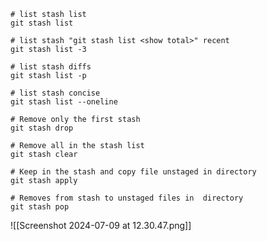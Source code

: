 ```shell
# list stash list
git stash list

# list stash "git stash list <show total>" recent
git stash list -3

# list stash diffs
git stash list -p

# list stash concise
git stash list --oneline
```

```shell
# Remove only the first stash
git stash drop 

# Remove all in the stash list 
git stash clear
```

```shell
# Keep in the stash and copy file unstaged in directory
git stash apply

# Removes from stash to unstaged files in  directory
git stash pop
```

![[Screenshot 2024-07-09 at 12.30.47.png]]